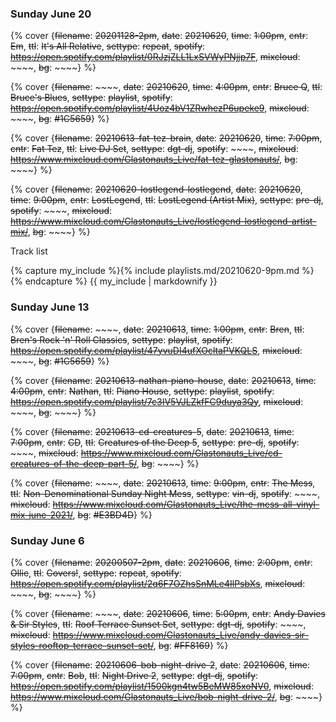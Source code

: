 ### Sunday June 20

{% cover {~~filename~~: ~~20201128-2pm~~, ~~date~~: ~~20210620~~, ~~time~~: ~~1:00pm~~, ~~cntr~~: ~~Em~~, ~~ttl~~: ~~It's All Relative~~, ~~settype~~: ~~repeat~~, ~~spotify~~: ~~https://open.spotify.com/playlist/0RJzjZLL1LxSVWyPNjjp7F~~, ~~mixcloud~~: ~~~~, ~~bg~~: ~~~~} %}

{% cover {~~filename~~: ~~~~, ~~date~~: ~~20210620~~, ~~time~~: ~~4:00pm~~, ~~cntr~~: ~~Bruce Q~~, ~~ttl~~: ~~Bruce's Blues~~, ~~settype~~: ~~playlist~~, ~~spotify~~: ~~https://open.spotify.com/playlist/4Uoz4bV1ZRwhezP6upeke9~~, ~~mixcloud~~: ~~~~, ~~bg~~: ~~#1C5659~~} %}

{% cover {~~filename~~: ~~20210613-fat-tez-brain~~, ~~date~~: ~~20210620~~, ~~time~~: ~~7:00pm~~, ~~cntr~~: ~~Fat Tez~~, ~~ttl~~: ~~Live DJ Set~~, ~~settype~~: ~~dgt-dj~~, ~~spotify~~: ~~~~, ~~mixcloud~~: ~~https://www.mixcloud.com/Glastonauts_Live/fat-tez-glastonauts/~~, ~~bg~~: ~~~~} %}

{% cover {~~filename~~: ~~20210620-lostlegend-lostlegend~~, ~~date~~: ~~20210620~~, ~~time~~: ~~9:00pm~~, ~~cntr~~: ~~LostLegend~~, ~~ttl~~: ~~LostLegend (Artist Mix)~~, ~~settype~~: ~~pre-dj~~, ~~spotify~~: ~~~~, ~~mixcloud~~: ~~https://www.mixcloud.com/Glastonauts_Live/lostlegend-lostlegend-artist-mix/~~, ~~bg~~: ~~~~} %}

Track list <i class="expand fa fa-list-ol" onclick="$('div#lostlegend-tl').slideToggle()" title="View tracklist"></i>
<div class="text-playlist" id="lostlegend-tl">
{% capture my_include %}{% include playlists.md/20210620-9pm.md %}{% endcapture %}
{{ my_include | markdownify }}
</div>


### Sunday June 13

{% cover {~~filename~~: ~~~~, ~~date~~: ~~20210613~~, ~~time~~: ~~1:00pm~~, ~~cntr~~: ~~Bren~~, ~~ttl~~: ~~Bren's Rock 'n' Roll Classics~~, ~~settype~~: ~~playlist~~, ~~spotify~~: ~~https://open.spotify.com/playlist/47yvuDI4ufXOcltaPVKQLS~~, ~~mixcloud~~: ~~~~, ~~bg~~: ~~#1C5659~~} %}

{% cover {~~filename~~: ~~20210613-nathan-piano-house~~, ~~date~~: ~~20210613~~, ~~time~~: ~~4:00pm~~, ~~cntr~~: ~~Nathan~~, ~~ttl~~: ~~Piano House~~, ~~settype~~: ~~playlist~~, ~~spotify~~: ~~https://open.spotify.com/playlist/7c3IV5VJLZkfFC9duya3Qy~~, ~~mixcloud~~: ~~~~, ~~bg~~: ~~~~} %}

{% cover {~~filename~~: ~~20210613-cd-creatures-5~~, ~~date~~: ~~20210613~~, ~~time~~: ~~7:00pm~~, ~~cntr~~: ~~CD~~, ~~ttl~~: ~~Creatures of the Deep 5~~, ~~settype~~: ~~pre-dj~~, ~~spotify~~: ~~~~, ~~mixcloud~~: ~~https://www.mixcloud.com/Glastonauts_Live/cd-creatures-of-the-deep-part-5/~~, ~~bg~~: ~~~~} %}

{% cover {~~filename~~: ~~~~, ~~date~~: ~~20210613~~, ~~time~~: ~~9:00pm~~, ~~cntr~~: ~~The Mess~~, ~~ttl~~: ~~Non-Denominational Sunday Night Mess~~, ~~settype~~: ~~vin-dj~~, ~~spotify~~: ~~~~, ~~mixcloud~~: ~~https://www.mixcloud.com/Glastonauts_Live/the-mess-all-vinyl-mix-june-2021/~~, ~~bg~~: ~~#E3BD4D~~} %}


### Sunday June 6

{% cover {~~filename~~: ~~20200507-2pm~~, ~~date~~: ~~20210606~~, ~~time~~: ~~2:00pm~~, ~~cntr~~: ~~Ollie~~, ~~ttl~~: ~~Covers!~~, ~~settype~~: ~~repeat~~, ~~spotify~~: ~~https://open.spotify.com/playlist/2q6F7OZhsSnMLe4IlPsbXs~~, ~~mixcloud~~: ~~~~, ~~bg~~: ~~~~} %}

{% cover {~~filename~~: ~~~~, ~~date~~: ~~20210606~~, ~~time~~: ~~5:00pm~~, ~~cntr~~: ~~Andy Davies &amp; Sir Styles~~, ~~ttl~~: ~~Roof Terrace Sunset Set~~, ~~settype~~: ~~dgt-dj~~, ~~spotify~~: ~~~~, ~~mixcloud~~: ~~https://www.mixcloud.com/Glastonauts_Live/andy-davies-sir-styles-rooftop-terrace-sunset-set/~~, ~~bg~~: ~~#FF8169~~} %}

{% cover {~~filename~~: ~~20210606-bob-night-drive-2~~, ~~date~~: ~~20210606~~, ~~time~~: ~~7:00pm~~, ~~cntr~~: ~~Bob~~, ~~ttl~~: ~~Night Drive 2~~, ~~settype~~: ~~dgt-dj~~, ~~spotify~~: ~~https://open.spotify.com/playlist/1500kgn4tw5BeMW85xoNV0~~, ~~mixcloud~~: ~~https://www.mixcloud.com/Glastonauts_Live/bob-night-drive-2/~~, ~~bg~~: ~~~~} %}


